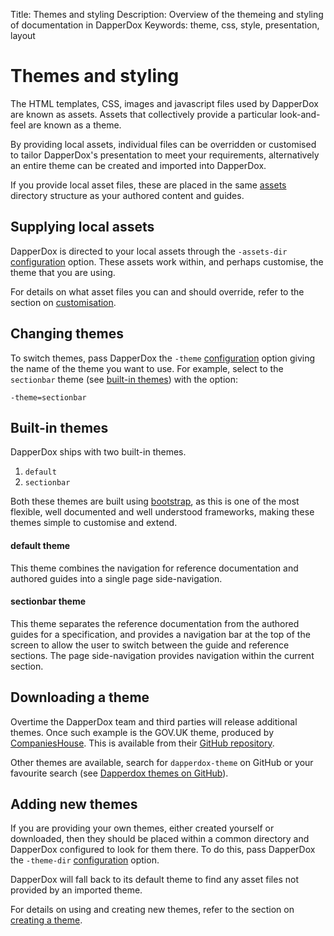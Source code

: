 Title: Themes and styling
Description: Overview of the themeing and styling of documentation in DapperDox
Keywords: theme, css, style, presentation, layout

# Themes and styling

The HTML templates, CSS, images and javascript files used by DapperDox are known as
assets. Assets that collectively provide a particular look-and-feel are known as a theme.

By providing local assets, individual files can be overridden or customised to tailor
DapperDox's presentation to meet your requirements, alternatively an entire theme can be 
created and imported into DapperDox.

If you provide local asset files, these are placed in the same [assets](/docs/author-concepts#assets) directory structure as your authored content and guides.

## Supplying local assets

DapperDox is directed to your local assets through the `-assets-dir` [configuration](/docs/configuration-guide) option. These assets work within, and perhaps customise, the theme that you are
using.

For details on what asset files you can and should override, refer to the section on [customisation](/docs/theme-customisation).

## Changing themes

To switch themes, pass DapperDox the `-theme` [configuration](/docs/configuration-guide) 
option giving the name of the theme you want to use. For example, select to the 
`sectionbar` theme
(see [built-in themes](/docs/theme-overview#built-in-themes)) with the option:

```
-theme=sectionbar
```

## Built-in themes

DapperDox ships with two built-in themes.

1. `default`
2. `sectionbar`

Both these themes are built using [bootstrap](http://getbootstrap.com/), 
as this is one of the most flexible, well documented and well understood frameworks,
making these themes simple to customise and extend.

#### default theme

This theme combines the navigation for reference documentation and authored guides into a
single page side-navigation.

#### sectionbar theme

This theme separates the reference documentation from the authored guides for a specification,
and provides a navigation bar at the top of the screen to allow the user
to switch between the guide and reference sections. The page side-navigation provides 
navigation within the current section.

## Downloading a theme

Overtime the DapperDox team and third parties will release additional themes. Once such example
is the GOV.UK theme, produced by [CompaniesHouse](#).
This is available from their [GitHub repository](https://github.com/companieshouse/dapperdox-theme-gov-uk).

Other themes are available, search for `dapperdox-theme` on GitHub or your favourite search
(see [Dapperdox themes on GitHub](/docs/theme-creating#dapperdox-themes-on-github)).

## Adding new themes

If you are providing your own themes, either created yourself or downloaded, then they 
should be placed within a common directory and DapperDox configured to look for them there.
To do this, pass DapperDox the `-theme-dir` [configuration](/docs/configuration-guide)
option.

DapperDox will fall back to its default theme to find any asset files not provided by an
imported theme.

For details on using and creating new themes, refer to the section on [creating a theme](/docs/theme-creating).

